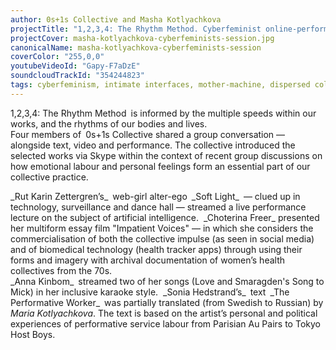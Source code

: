 ```yaml
---
author: 0s+1s Collective and Masha Kotlyachkova
projectTitle: "1,2,3,4: The Rhythm Method. Cyberfeminist online-performance"
projectCover: masha-kotlyachkova-cyberfeminists-session.jpg
canonicalName: masha-kotlyachkova-cyberfeminists-session
coverColor: "255,0,0"
youtubeVideoId: "Gapy-F7aDzE"
soundcloudTrackId: "354244823"
tags: cyberfeminism, intimate interfaces, mother-machine, dispersed collectivity, affective labour, practices of ourselves
---
```


1,2,3,4: The Rhythm Method is informed by the multiple speeds within our works, and the rhythms of our bodies and lives.  
Four members of 0s+1s Collective shared a group conversation — alongside text, video and performance. The collective introduced the selected works via Skype within the context of recent group discussions on how emotional labour and personal feelings form an essential part of our collective practice.  
  
_Rut Karin Zettergren’s\_ web-girl alter-ego \_Soft Light\_ — clued up in technology, surveillance and dance hall — streamed a live performance lecture on the subject of artificial intelligence.   _Choterina Freer\_ presented her multiform essay film "Impatient Voices" — in which she considers the commercialisation of both the collective impulse (as seen in social media) and of biomedical technology (health tracker apps) through using their forms and imagery with archival documentation of women’s health collectives from the 70s.  
_Anna Kinbom\_ streamed two of her songs (Love and Smaragden's Song to Mick) in her inclusive karaoke style.   _Sonia Hedstrand’s\_ text \_The Performative Worker\_ was partially translated (from Swedish to Russian) by _Maria Kotlyachkova_. The text is based on the artist’s personal and political experiences of performative service labour from Parisian Au Pairs to Tokyo Host Boys.